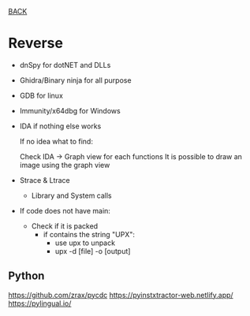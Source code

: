[BACK](../README.md)
# Reverse

- dnSpy for dotNET and DLLs
- Ghidra/Binary ninja for all purpose
- GDB for linux
- Immunity/x64dbg for Windows
- IDA if nothing else works

    If no idea what to find:

    Check IDA -> Graph view for each functions
    It is possible to draw an image using the graph view

- Strace & Ltrace
  - Library and System calls

- If code does not have main:
  - Check if it is packed
    - if contains the string "UPX":
      - use upx to unpack
      - upx -d [file] -o [output]

## Python
https://github.com/zrax/pycdc
https://pyinstxtractor-web.netlify.app/
https://pylingual.io/